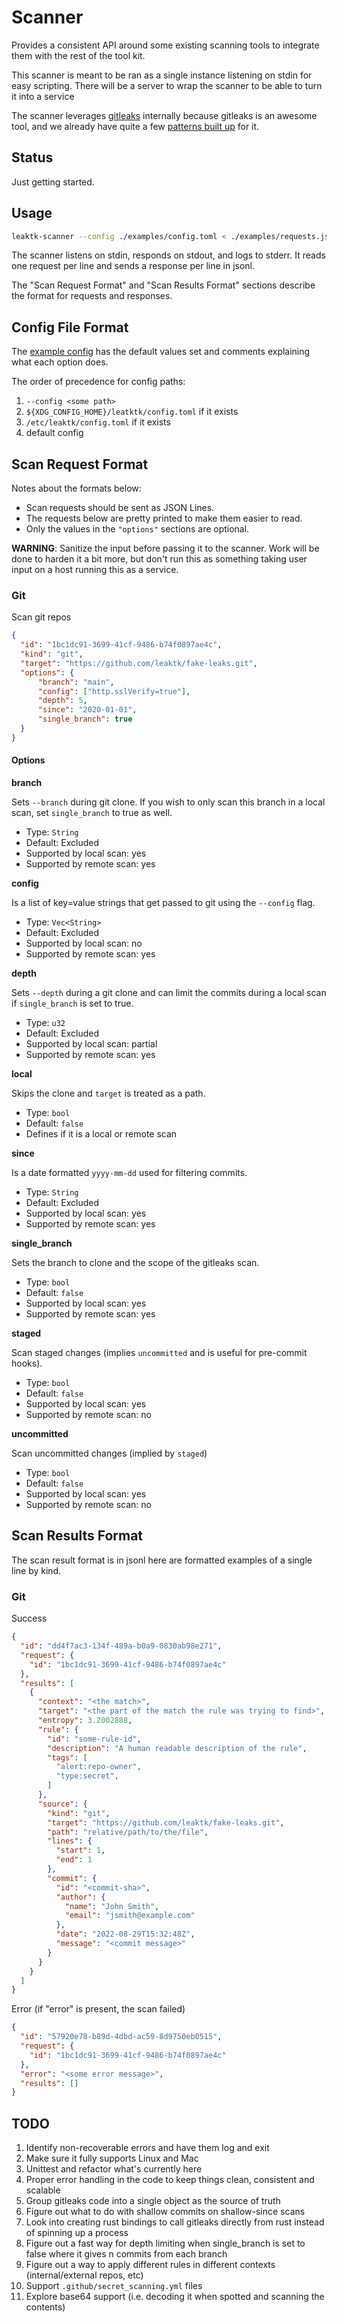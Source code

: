# Scanner

Provides a consistent API around some existing scanning tools to integrate them
with the rest of the tool kit.

This scanner is meant to be ran as a single instance listening on stdin
for easy scripting. There will be a server to wrap the scanner to be able to
turn it into a service

The scanner leverages
[gitleaks](https://github.com/zricethezav/gitleaks)
internally because gitleaks is an awesome tool, and we already have quite a few
[patterns built up](https://github.com/leaktk/patterns)
for it.

## Status

Just getting started.

## Usage

```sh
leaktk-scanner --config ./examples/config.toml < ./examples/requests.jsonl
```

The scanner listens on stdin, responds on stdout, and logs to stderr.
It reads one request per line and sends a response per line in jsonl.

The "Scan Request Format" and "Scan Results Format" sections describe the
format for requests and responses.

## Config File Format

The [example config](./examples/config.toml) has the default values set and
comments explaining what each option does.

The order of precedence for config paths:

1. `--config <some path>`
1. `${XDG_CONFIG_HOME}/leatktk/config.toml` if it exists
1. `/etc/leaktk/config.toml` if it exists
1. default config

## Scan Request Format

Notes about the formats below:

* Scan requests should be sent as JSON Lines.
* The requests below are pretty printed to make them easier to read.
* Only the values in the `"options"` sections are optional.

**WARNING**: Sanitize the input before passing it to the scanner. Work will
be done to harden it a bit more, but don't run this as something taking user
input on a host running this as a service.

### Git

Scan git repos

```json
{
  "id": "1bc1dc91-3699-41cf-9486-b74f0897ae4c",
  "kind": "git",
  "target": "https://github.com/leaktk/fake-leaks.git",
  "options": {
      "branch": "main",
      "config": ["http.sslVerify=true"],
      "depth": 5,
      "since": "2020-01-01",
      "single_branch": true
  }
}
```

#### Options

**branch**

Sets `--branch` during git clone. If you wish to only scan this branch in a
local scan, set `single_branch` to true as well.

* Type: `String`
* Default: Excluded
* Supported by local scan: yes
* Supported by remote scan: yes

**config**

Is a list of key=value strings that get passed to git using the `--config`
flag.

* Type: `Vec<String>`
* Default: Excluded
* Supported by local scan: no
* Supported by remote scan: yes

**depth**

Sets `--depth` during a git clone and can limit the commits during a local
scan if `single_branch` is set to true.

* Type: `u32`
* Default: Excluded
* Supported by local scan: partial
* Supported by remote scan: yes

**local**

Skips the clone and `target` is treated as a path.

* Type: `bool`
* Default: `false`
* Defines if it is a local or remote scan

**since**

Is a date formatted `yyyy-mm-dd` used for filtering commits.

* Type: `String`
* Default: Excluded
* Supported by local scan: yes
* Supported by remote scan: yes

**single_branch**

Sets the branch to clone and the scope of the gitleaks scan.

* Type: `bool`
* Default: `false`
* Supported by local scan: yes
* Supported by remote scan: yes

**staged**

Scan staged changes (implies `uncommitted` and is useful for pre-commit hooks).

* Type: `bool`
* Default: `false`
* Supported by local scan: yes
* Supported by remote scan: no

**uncommitted**

Scan uncommitted changes (implied by `staged`)

* Type: `bool`
* Default: `false`
* Supported by local scan: yes
* Supported by remote scan: no

## Scan Results Format

The scan result format is in jsonl here are formatted examples of a single
line by kind.

### Git

Success

```json
{
  "id": "dd4f7ac3-134f-489a-b0a9-0830ab98e271",
  "request": {
    "id": "1bc1dc91-3699-41cf-9486-b74f0897ae4c"
  },
  "results": [
    {
      "context": "<the match>",
      "target": "<the part of the match the rule was trying to find>",
      "entropy": 3.2002888,
      "rule": {
        "id": "some-rule-id",
        "description": "A human readable description of the rule",
        "tags": [
          "alert:repo-owner",
          "type:secret",
        ]
      },
      "source": {
        "kind": "git",
        "target": "https://github.com/leaktk/fake-leaks.git",
        "path": "relative/path/to/the/file",
        "lines": {
          "start": 1,
          "end": 1
        },
        "commit": {
          "id": "<commit-sha>",
          "author": {
            "name": "John Smith",
            "email": "jsmith@example.com"
          },
          "date": "2022-08-29T15:32:48Z",
          "message": "<commit message>"
        }
      }
    }
  ]
}
```

Error (if "error" is present, the scan failed)

```json
{
  "id": "57920e78-b89d-4dbd-ac59-8d9750eb0515",
  "request": {
    "id": "1bc1dc91-3699-41cf-9486-b74f0897ae4c"
  },
  "error": "<some error message>",
  "results": []
}
```

## TODO

1. Identify non-recoverable errors and have them log and exit
1. Make sure it fully supports Linux and Mac
1. Unittest and refactor what's currently here
1. Proper error handling in the code to keep things clean, consistent and scalable
1. Group gitleaks code into a single object as the source of truth
1. Figure out what to do with shallow commits on shallow-since scans
1. Look into creating rust bindings to call gitleaks directly from rust instead of spinning up a process
1. Figure out a fast way for depth limiting when single\_branch is set to false where it gives n commits from each branch
1. Figure out a way to apply different rules in different contexts (internal/external repos, etc)
1. Support `.github/secret_scanning.yml` files
1. Explore base64 support (i.e. decoding it when spotted and scanning the contents)
